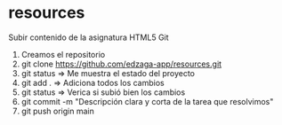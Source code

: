 # resources
Subir contenido de la asignatura HTML5
Git

1. Creamos el repositorio
2. git clone https://github.com/edzaga-app/resources.git
3. git status => Me muestra el estado del proyecto
4. git add . => Adiciona todos los cambios
5. git status => Verica si subió bien los cambios
6. git commit -m "Descripción clara y corta de la tarea que resolvimos"
7. git push origin main